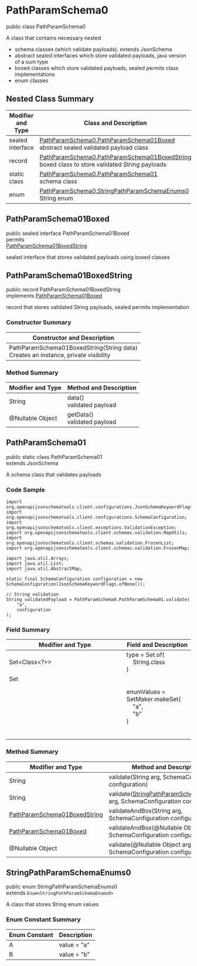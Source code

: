 # PathParamSchema0
public class PathParamSchema0<br>

A class that contains necessary nested
- schema classes (which validate payloads), extends JsonSchema
- abstract sealed interfaces which store validated payloads, java version of a sum type
- boxed classes which store validated payloads, sealed permits class implementations
- enum classes

## Nested Class Summary
| Modifier and Type | Class and Description |
| ----------------- | ---------------------- |
| sealed interface | [PathParamSchema0.PathParamSchema01Boxed](#pathparamschema01boxed)<br> abstract sealed validated payload class |
| record | [PathParamSchema0.PathParamSchema01BoxedString](#pathparamschema01boxedstring)<br> boxed class to store validated String payloads |
| static class | [PathParamSchema0.PathParamSchema01](#pathparamschema01)<br> schema class |
| enum | [PathParamSchema0.StringPathParamSchemaEnums0](#stringpathparamschemaenums0)<br>String enum |

## PathParamSchema01Boxed
public sealed interface PathParamSchema01Boxed<br>
permits<br>
[PathParamSchema01BoxedString](#pathparamschema01boxedstring)

sealed interface that stores validated payloads using boxed classes

## PathParamSchema01BoxedString
public record PathParamSchema01BoxedString<br>
implements [PathParamSchema01Boxed](#pathparamschema01boxed)

record that stores validated String payloads, sealed permits implementation

### Constructor Summary
| Constructor and Description |
| --------------------------- |
| PathParamSchema01BoxedString(String data)<br>Creates an instance, private visibility |

### Method Summary
| Modifier and Type | Method and Description |
| ----------------- | ---------------------- |
| String | data()<br>validated payload |
| @Nullable Object | getData()<br>validated payload |

## PathParamSchema01
public static class PathParamSchema01<br>
extends JsonSchema

A schema class that validates payloads

### Code Sample
```
import org.openapijsonschematools.client.configurations.JsonSchemaKeywordFlags;
import org.openapijsonschematools.client.configurations.SchemaConfiguration;
import org.openapijsonschematools.client.exceptions.ValidationException;
import org.openapijsonschematools.client.schemas.validation.MapUtils;
import org.openapijsonschematools.client.schemas.validation.FrozenList;
import org.openapijsonschematools.client.schemas.validation.FrozenMap;

import java.util.Arrays;
import java.util.List;
import java.util.AbstractMap;

static final SchemaConfiguration configuration = new SchemaConfiguration(JsonSchemaKeywordFlags.ofNone());

// String validation
String validatedPayload = PathParamSchema0.PathParamSchema01.validate(
    "a",
    configuration
);
```

### Field Summary
| Modifier and Type | Field and Description |
| ----------------- | ---------------------- |
| Set<Class<?>> | type = Set.of(<br/>&nbsp;&nbsp;&nbsp;&nbsp;String.class<br/>)<br/> |
| Set<Object> | enumValues = SetMaker.makeSet(<br>&nbsp;&nbsp;&nbsp;&nbsp;"a",<br>&nbsp;&nbsp;&nbsp;&nbsp;"b"<br>)<br> |

### Method Summary
| Modifier and Type | Method and Description |
| ----------------- | ---------------------- |
| String | validate(String arg, SchemaConfiguration configuration) |
| String | validate([StringPathParamSchemaEnums0](#stringpathparamschemaenums0) arg, SchemaConfiguration configuration) |
| [PathParamSchema01BoxedString](#pathparamschema01boxedstring) | validateAndBox(String arg, SchemaConfiguration configuration) |
| [PathParamSchema01Boxed](#pathparamschema01boxed) | validateAndBox(@Nullable Object arg, SchemaConfiguration configuration) |
| @Nullable Object | validate(@Nullable Object arg, SchemaConfiguration configuration) |

## StringPathParamSchemaEnums0
public enum StringPathParamSchemaEnums0<br>
extends `Enum<StringPathParamSchemaEnums0>`

A class that stores String enum values

### Enum Constant Summary
| Enum Constant | Description |
| ------------- | ----------- |
| A | value = "a" |
| B | value = "b" |
